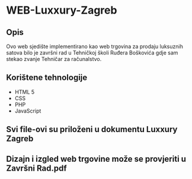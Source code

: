 # WEB-Luxxury-Zagreb
## Opis

Ovo web sjedište implementirano kao web trgovina za prodaju luksuznih satova bilo je završni rad u Tehničkoj školi Ruđera Boškovića gdje sam stekao zvanje Tehničar za računalstvo.

## Korištene tehnologije
* HTML 5
* CSS
* PHP
* JavaScript

## Svi file-ovi su priloženi u dokumentu Luxxury Zagreb
## Dizajn i izgled web trgovine može se provjeriti u Završni Rad.pdf

